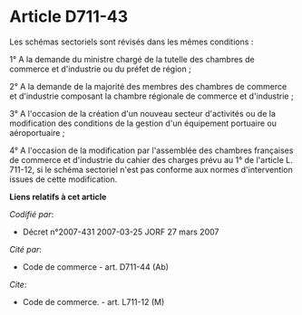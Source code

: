 # Article D711-43

Les schémas sectoriels sont révisés dans les mêmes conditions :

1° A la demande du ministre chargé de la tutelle des chambres de commerce et d'industrie ou du préfet de région ;

2° A la demande de la majorité des membres des chambres de commerce et d'industrie composant la chambre régionale de commerce
et d'industrie ;

3° A l'occasion de la création d'un nouveau secteur d'activités ou de la modification des conditions de la gestion d'un
équipement portuaire ou aéroportuaire ;

4° A l'occasion de la modification par l'assemblée des chambres françaises de commerce et d'industrie du cahier des charges
prévu au 1° de l'article L. 711-12, si le schéma sectoriel n'est pas conforme aux normes d'intervention issues de cette
modification.

**Liens relatifs à cet article**

_Codifié par_:

  - Décret n°2007-431 2007-03-25 JORF 27 mars 2007

_Cité par_:

  - Code de commerce - art. D711-44 (Ab)

_Cite_:

  - Code de commerce. - art. L711-12 (M)
